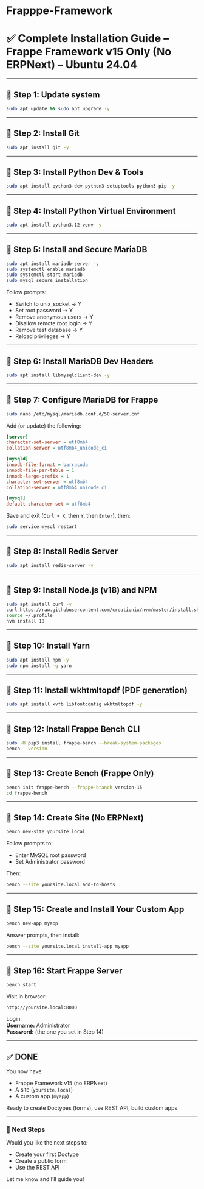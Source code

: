 # Frapppe-Framework

# ✅ Complete Installation Guide – Frappe Framework v15 Only (No ERPNext) – Ubuntu 24.04

---

## 🔹 Step 1: Update system

```bash
sudo apt update && sudo apt upgrade -y
```

---

## 🔹 Step 2: Install Git

```bash
sudo apt install git -y
```

---

## 🔹 Step 3: Install Python Dev & Tools

```bash
sudo apt install python3-dev python3-setuptools python3-pip -y
```

---

## 🔹 Step 4: Install Python Virtual Environment

```bash
sudo apt install python3.12-venv -y
```

---

## 🔹 Step 5: Install and Secure MariaDB

```bash
sudo apt install mariadb-server -y
sudo systemctl enable mariadb
sudo systemctl start mariadb
sudo mysql_secure_installation
```
Follow prompts:
- Switch to unix_socket → Y
- Set root password → Y
- Remove anonymous users → Y
- Disallow remote root login → Y
- Remove test database → Y
- Reload privileges → Y

---

## 🔹 Step 6: Install MariaDB Dev Headers

```bash
sudo apt install libmysqlclient-dev -y
```

---

## 🔹 Step 7: Configure MariaDB for Frappe

```bash
sudo nano /etc/mysql/mariadb.conf.d/50-server.cnf
```
Add (or update) the following:

```ini
[server]
character-set-server = utf8mb4
collation-server = utf8mb4_unicode_ci

[mysqld]
innodb-file-format = barracuda
innodb-file-per-table = 1
innodb-large-prefix = 1
character-set-server = utf8mb4
collation-server = utf8mb4_unicode_ci

[mysql]
default-character-set = utf8mb4
```

Save and exit (`Ctrl + X`, then `Y`, then `Enter`), then:

```bash
sudo service mysql restart
```

---

## 🔹 Step 8: Install Redis Server

```bash
sudo apt install redis-server -y
```

---

## 🔹 Step 9: Install Node.js (v18) and NPM

```bash
sudo apt install curl -y
curl https://raw.githubusercontent.com/creationix/nvm/master/install.sh | bash
source ~/.profile
nvm install 18
```

---

## 🔹 Step 10: Install Yarn

```bash
sudo apt install npm -y
sudo npm install -g yarn
```

---

## 🔹 Step 11: Install wkhtmltopdf (PDF generation)

```bash
sudo apt install xvfb libfontconfig wkhtmltopdf -y
```

---

## 🔹 Step 12: Install Frappe Bench CLI

```bash
sudo -H pip3 install frappe-bench --break-system-packages
bench --version
```

---

## 🔹 Step 13: Create Bench (Frappe Only)

```bash
bench init frappe-bench --frappe-branch version-15
cd frappe-bench
```

---

## 🔹 Step 14: Create Site (No ERPNext)

```bash
bench new-site yoursite.local
```
Follow prompts to:
- Enter MySQL root password
- Set Administrator password

Then:

```bash
bench --site yoursite.local add-to-hosts
```

---

## 🔹 Step 15: Create and Install Your Custom App

```bash
bench new-app myapp
```
Answer prompts, then install:

```bash
bench --site yoursite.local install-app myapp
```

---

## 🔹 Step 16: Start Frappe Server

```bash
bench start
```

Visit in browser:

```arduino
http://yoursite.local:8000
```

Login:  
**Username:** Administrator  
**Password:** (the one you set in Step 14)

---

## ✅ DONE

You now have:
- Frappe Framework v15 (no ERPNext)
- A site (`yoursite.local`)
- A custom app (`myapp`)

Ready to create Doctypes (forms), use REST API, build custom apps

---

### 🚀 Next Steps

Would you like the next steps to:
- Create your first Doctype
- Create a public form
- Use the REST API

Let me know and I’ll guide you!


